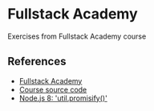 # Fullstack Academy

Exercises from Fullstack Academy course 

## References

- [Fullstack Academy](https://www.devpleno.com/fullstackacademy/)
- [Course source code](https://github.com/tuliofaria/fullstackacademy-1)
- [Node.js 8: 'util.promisify()'](http://2ality.com/2017/05/util-promisify.html)

